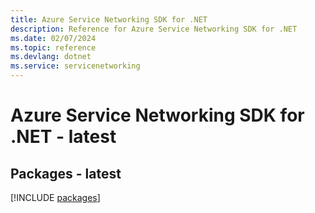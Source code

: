 ```yaml
---
title: Azure Service Networking SDK for .NET
description: Reference for Azure Service Networking SDK for .NET
ms.date: 02/07/2024
ms.topic: reference
ms.devlang: dotnet
ms.service: servicenetworking
---
```

# Azure Service Networking SDK for .NET - latest
## Packages - latest
[!INCLUDE [packages](service-networking-index.md)]